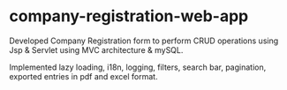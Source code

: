 # company-registration-web-app

Developed Company Registration form to perform CRUD operations using Jsp & Servlet using MVC architecture  & mySQL.

Implemented lazy loading, i18n, logging, filters, search bar, pagination, exported entries in pdf and excel format.
